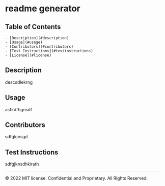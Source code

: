 
   # readme generator

   ## Table of Contents
    - [Description](#description)
    - [Usage](#usage)
    - [Contributors](#contributors)
    - [Test Instructions](#testinstructions)
    - [License](#license)
   
   ## Description
   descsdlekrng
   
   ## Usage
   asfkdfhgnsdf
   
   ## Contributors
   sdfgkjnsgd
   
   ## Test Instructions
   sdfgjknsdhkirath
   
   ---
   
   © 2022 MIT license. Confidential and Proprietary. All Rights Reserved.
   
